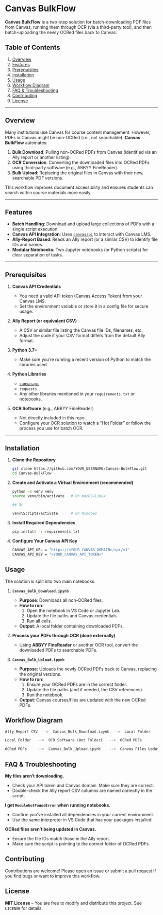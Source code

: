 # Canvas BulkFlow

**Canvas BulkFlow** is a two-step solution for batch-downloading PDF files from Canvas, running them through OCR (via a third-party tool), and then batch-uploading the newly OCRed files back to Canvas.

## Table of Contents
1. [Overview](#overview)  
2. [Features](#features)  
3. [Prerequisites](#prerequisites)  
4. [Installation](#installation)  
5. [Usage](#usage)  
6. [Workflow Diagram](#workflow-diagram)  
7. [FAQ & Troubleshooting](#faq--troubleshooting)  
8. [Contributing](#contributing)  
9. [License](#license)

---

## Overview

Many institutions use Canvas for course content management. However, PDFs in Canvas might be non-OCRed (i.e., not searchable). **Canvas BulkFlow** automates:

1. **Bulk Download**: Pulling non-OCRed PDFs from Canvas (identified via an Ally report or another listing).  
2. **OCR Conversion**: Converting the downloaded files into OCRed PDFs using third-party software (e.g., ABBYY FineReader).  
3. **Bulk Upload**: Replacing the original files in Canvas with their new, searchable PDF versions.

This workflow improves document accessibility and ensures students can search within course materials more easily.

---

## Features

- **Batch Handling**: Download and upload large collections of PDFs with a single script execution.  
- **Canvas API Integration**: Uses [`canvasapi`](https://github.com/ucfopen/canvasapi) to interact with Canvas LMS.  
- **Ally-Report Based**: Reads an Ally report (or a similar CSV) to identify file IDs and names.  
- **Modular Notebooks**: Two Jupyter notebooks (or Python scripts) for clear separation of tasks.

---

## Prerequisites

1. **Canvas API Credentials**  
   - You need a valid API token (Canvas Access Token) from your Canvas LMS.  
   - Set the environment variable or store it in a config file for secure usage.

2. **Ally Report (or equivalent CSV)**  
   - A CSV or similar file listing the Canvas file IDs, filenames, etc.  
   - Adjust the code if your CSV format differs from the default Ally format.

3. **Python 3.7+**  
   - Make sure you’re running a recent version of Python to match the libraries used.

4. **Python Libraries**  
   - [`canvasapi`](https://pypi.org/project/canvasapi/)  
   - `requests`  
   - Any other libraries mentioned in your `requirements.txt` or notebooks.

5. **OCR Software** (e.g., ABBYY FineReader)  
   - Not directly included in this repo.  
   - Configure your OCR solution to watch a “Hot Folder” or follow the process you use for batch OCR.

---

## Installation

1. **Clone the Repository**  
   ```bash
   git clone https://github.com/YOUR_USERNAME/Canvas-BulkFlow.git
   cd Canvas-BulkFlow

   
2. **Create and Activate a Virtual Environment (recommended)**
   ```bash
   python -m venv venv
   source venv/bin/activate   # On macOS/Linux

   ## Or

   venv\Scripts\activate      # On Windows

3. **Install Required Dependencies**
   ```bash
   pip install -r requirements.txt

   
4. **Configure Your Canvas API Key**
   ```bash
   CANVAS_API_URL = "https://<YOUR_CANVAS_DOMAIN>/api/v1"
   CANVAS_API_KEY = "<YOUR_CANVAS_API_TOKEN>"


## Usage

The solution is split into two main notebooks:

1. **`Canvas_Bulk_Download.ipynb`**  
   - **Purpose**: Downloads all non-OCRed files.  
   - **How to run**:  
     1. Open the notebook in VS Code or Jupyter Lab.  
     2. Update the file paths and Canvas credentials.  
     3. Run all cells.  
   - **Output**: A local folder containing downloaded PDFs.

2. **Process your PDFs through OCR (done externally)**  
   - Using **ABBYY FineReader** or another OCR tool, convert the downloaded PDFs to searchable PDFs.

3. **`Canvas_Bulk_Upload.ipynb`**  
   - **Purpose**: Uploads the newly OCRed PDFs back to Canvas, replacing the original versions.  
   - **How to run**:  
     1. Ensure your OCRed PDFs are in the correct folder.  
     2. Update the file paths (and if needed, the CSV references).  
     3. Run the notebook.  
   - **Output**: Canvas courses/files are updated with the new OCRed PDFs.

## Workflow Diagram
```rust
Ally Report CSV  -->  Canvas_Bulk_Download.ipynb  -->  Local Folder

Local Folder   -->  OCR Software (Hot Folder)   -->  OCRed PDFs

OCRed PDFs     -->  Canvas_Bulk_Upload.ipynb    -->  Canvas Files Updated
```

## FAQ & Troubleshooting

**My files aren’t downloading.**  
- Check your API token and Canvas domain. Make sure they are correct.  
- Double-check the Ally report CSV columns are named correctly in the script.

**I get `ModuleNotFoundError` when running notebooks.**  
- Confirm you’ve installed all dependencies in your current environment.  
- Use the same interpreter in VS Code that has your packages installed.

**OCRed files aren’t being updated in Canvas.**  
- Ensure the file IDs match those in the Ally report.  
- Make sure the script is pointing to the correct folder of OCRed PDFs.

## Contributing

Contributions are welcome! Please open an issue or submit a pull request if you find bugs or want to improve this workflow.

## License

**MIT License** – You are free to modify and distribute this project. See `LICENSE` for details.
